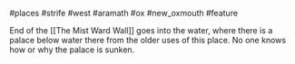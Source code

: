 #places #strife #west #aramath #ox #new_oxmouth #feature

End of the [[The Mist Ward Wall]] goes into the water, where there is a palace below water there from the older uses of this place.  No one knows how or why the palace is sunken.

